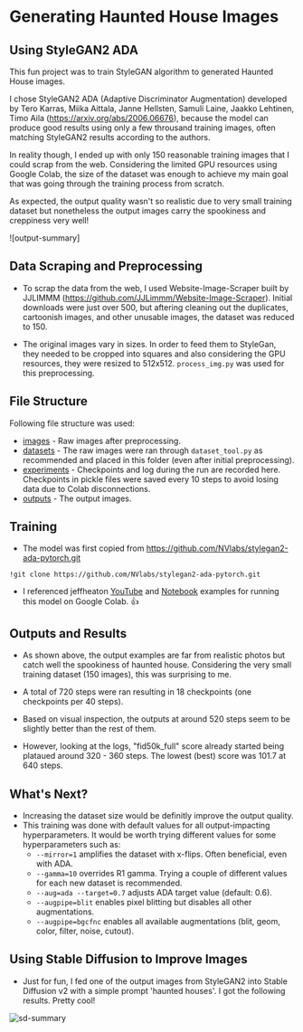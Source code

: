 # Generating Haunted House Images
## Using StyleGAN2 ADA

This fun project was to train StyleGAN algorithm to generated Haunted House images. 

I chose StyleGAN2 ADA (Adaptive Discriminator Augmentation) developed by Tero Karras, Miika Aittala, Janne Hellsten, Samuli Laine, Jaakko Lehtinen, Timo Aila (https://arxiv.org/abs/2006.06676), because the model can produce good results using only a few throusand training images, often matching StyleGAN2 results according to the authors.

In reality though, I ended up with only 150 reasonable training images that I could scrap from the web. Considering the limited GPU resources using Google Colab, the size of the dataset was enough to achieve my main goal that was going through the training process from scratch. 

As expected, the output quality wasn't so realistic due to very small training dataset but nonetheless the output images carry the spookiness and creppiness very well! 

![output-summary]

## Data Scraping and Preprocessing

* To scrap the data from the web, I used Website-Image-Scraper built by JJLIMMM (https://github.com/JJLimmm/Website-Image-Scraper). Initial downloads were just over 500, but aftering cleaning out the duplicates, cartoonish images, and other unusable images, the dataset was reduced to 150. 

* The original images vary in sizes. In order to feed them to StyleGan, they needed to be cropped into squares and also considering the GPU resources, they were resized to 512x512. `process_img.py` was used for this preprocessing. 

## File Structure

Following file structure was used:

- [images](https://drive.google.com/drive/folders/1UQyKToqd3XU2Yf6ymu-aNFf2ceqmWM3q) - Raw images after preprocessing.
- [datasets](https://drive.google.com/drive/folders/1-5GiS5e4QFuYVsXKvHJPj4yW-MSEIULg) - The raw images were ran through `dataset_tool.py` as recommended and placed in this folder (even after initial preprocessing).
- [experiments](https://drive.google.com/drive/folders/1-XlNSwj17wK2hzY6bM9cOOKlo8LqFtJR) - Checkpoints and log during the run are recorded here. Checkpoints in pickle files were saved every 10 steps to avoid losing data due to Colab disconnections.
- [outputs](https://drive.google.com/drive/folders/1g_JlKig0IzLOitaiaTgyufpXv-y1q5vb) - The output images.

## Training

- The model was first copied from https://github.com/NVlabs/stylegan2-ada-pytorch.git

```
!git clone https://github.com/NVlabs/stylegan2-ada-pytorch.git
```

- I referenced jeffheaton [YouTube](https://www.youtube.com/watch?v=L3JLzoe-dJU) and [Notebook](https://github.com/jeffheaton/present/blob/master/youtube/gan/colab_gan_train.ipynb) examples for running this model on Google Colab. :thumbsup: 

## Outputs and Results

- As shown above, the output examples are far from realistic photos but catch well the spookiness of haunted house. Considering the very small training dataset (150 images), this was surprising to me. 

- A total of 720 steps were ran resulting in 18 checkpoints (one checkpoints per 40 steps).

- Based on visual inspection, the outputs at around 520 steps seem to be slightly better than the rest of them. 

- However, looking at the logs, "fid50k_full" score already started being plataued around 320 - 360 steps. The lowest (best) score was 101.7 at 640 steps.

## What's Next?

- Increasing the dataset size would be definitly improve the output quality. 
- This training was done with default values for all output-impacting hyperparameters. It would be worth trying different values for some hyperparameters such as:
    - `--mirror=1` amplifies the dataset with x-flips. Often beneficial, even with ADA.
    - `--gamma=10` overrides R1 gamma. Trying a couple of different values for each new dataset is recommended.
    - `--aug=ada --target=0.7` adjusts ADA target value (default: 0.6).
    - `--augpipe=blit` enables pixel blitting but disables all other augmentations.
    - `--augpipe=bgcfnc` enables all available augmentations (blit, geom, color, filter, noise, cutout).

## Using Stable Diffusion to Improve Images

- Just for fun, I fed one of the output images from StyleGAN2 into Stable Diffusion v2 with a simple prompt 'haunted houses'. I got the following results. Pretty cool!

![sd-summary](https://drive.google.com/drive/folders/1gcahjg5ucDPHma2RmM2wUm5U0jmhvaV4)